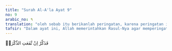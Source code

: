 ```yaml
---
title: "Surah Al-A'la Ayat 9"
no: 9
arabic_no: ٩
translation: "oleh sebab itu berikanlah peringatan, karena peringatan itu bermanfaat,"
tafsir: "Dalam ayat ini, Allah memerintahkan Rasul-Nya agar memperingatkan umat manusia tentang yang telah ia terima dari-Nya. Allah menyatakan bahwa peringatan itu amat besar kegunaan dan faedahnya bagi manusia, karena peringatan itu memberi petunjuk kepadanya tentang cara-cara mencapai kebahagiaan hidup di dunia dan di akhirat. Akan tetapi, ternyata mereka tetap saja membangkang dan ingkar. Maka Rasulullah janganlah bersedih hati."
---
```

فَذَكِّرْ اِنْ نَّفَعَتِ الذِّكْرٰىۗ 